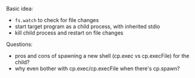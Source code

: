 Basic idea:

- `fs.watch` to check for file changes
- start target program as a child process, with inherited stdio
- kill child process and restart on file changes

Questions:

- pros and cons of spawning a new shell (cp.exec vs cp.execFile) for the child?
- why even bother with cp.exec/cp.execFile when there's cp.spawn?
